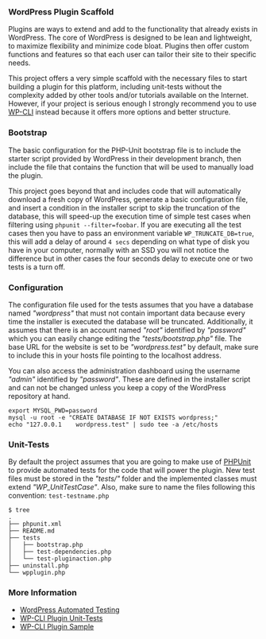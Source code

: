### WordPress Plugin Scaffold

Plugins are ways to extend and add to the functionality that already exists in WordPress. The core of WordPress is designed to be lean and lightweight, to maximize flexibility and minimize code bloat. Plugins then offer custom functions and features so that each user can tailor their site to their specific needs.

This project offers a very simple scaffold with the necessary files to start building a plugin for this platform, including unit-tests without the complexity added by other tools and/or tutorials available on the Internet. However, if your project is serious enough I strongly recommend you to use [WP-CLI](https://wp-cli.org/) instead because it offers more options and better structure.

### Bootstrap

The basic configuration for the PHP-Unit bootstrap file is to include the starter script provided by WordPress in their development branch, then include the file that contains the function that will be used to manually load the plugin.

This project goes beyond that and includes code that will automatically download a fresh copy of WordPress, generate a basic configuration file, and insert a condition in the installer script to skip the truncation of the database, this will speed-up the execution time of simple test cases when filtering using `phpunit --filter=foobar`. If you are executing all the test cases then you have to pass an environment variable `WP_TRUNCATE_DB=true`, this will add a delay of around `4 secs` depending on what type of disk you have in your computer, normally with an SSD you will not notice the difference but in other cases the four seconds delay to execute one or two tests is a turn off.

### Configuration

The configuration file used for the tests assumes that you have a database named _"wordpress"_ that must not contain important data because every time the installer is executed the database will be truncated. Additionally, it assumes that there is an account named _"root"_ identified by _"password"_ which you can easily change editing the _"tests/bootstrap.php"_ file. The base URL for the website is set to be _"wordpress.test"_ by default, make sure to include this in your hosts file pointing to the localhost address.

You can also access the administration dashboard using the username _"admin"_ identified by _"password"_. These are defined in the installer script and can not be changed unless you keep a copy of the WordPress repository at hand.

```shell
export MYSQL_PWD=password
mysql -u root -e "CREATE DATABASE IF NOT EXISTS wordpress;"
echo "127.0.0.1    wordpress.test" | sudo tee -a /etc/hosts
```

### Unit-Tests

By default the project assumes that you are going to make use of [PHPUnit](https://phpunit.de/) to provide automated tests for the code that will power the plugin. New test files must be stored in the _"tests/"_ folder and the implemented classes must extend _"WP_UnitTestCase"_. Also, make sure to name the files following this convention: `test-testname.php`

```shell
$ tree
.
├── phpunit.xml
├── README.md
├── tests
│   ├── bootstrap.php
│   ├── test-dependencies.php
│   └── test-pluginaction.php
├── uninstall.php
└── wpplugin.php
```

### More Information

- [WordPress Automated Testing](https://make.wordpress.org/core/handbook/testing/automated-testing/phpunit/)
- [WP-CLI Plugin Unit-Tests](http://wp-cli.org/docs/plugin-unit-tests/)
- [WP-CLI Plugin Sample](https://github.com/wp-cli/sample-plugin)
